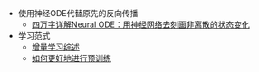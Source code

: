 - 使用神经ODE代替原先的反向传播
    - [四万字详解Neural ODE：用神经网络去刻画非离散的状态变化](https://mp.weixin.qq.com/s/CDJ6OABI5iDNUqJbaLrGng)
- 学习范式
    - [增量学习综述](https://mp.weixin.qq.com/s/qL6aT1hVI7fd_lWQTSThEw)
    - [如何更好地进行预训练](https://mp.weixin.qq.com/s/GELxqfDi9p5VfzCHL2Wc7w)
